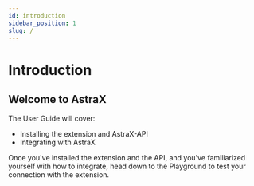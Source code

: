 ```yaml
---
id: introduction
sidebar_position: 1
slug: /
---
```


# Introduction

## Welcome to AstraX

The User Guide will cover:

- Installing the extension and AstraX-API
- Integrating with AstraX

Once you've installed the extension and the API, and you've familiarized yourself with how to integrate, head down to the Playground to test your connection with the extension.
